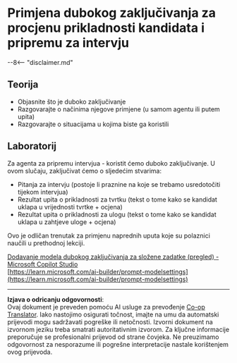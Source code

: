 <!--
CO_OP_TRANSLATOR_METADATA:
{
  "original_hash": "610b0181a64c306bc9a853fd974bc924",
  "translation_date": "2025-10-20T23:00:55+00:00",
  "source_file": "docs/operative-preview/09-deep-reasoning/README.md",
  "language_code": "hr"
}
-->
# Primjena dubokog zaključivanja za procjenu prikladnosti kandidata i pripremu za intervju

--8<-- "disclaimer.md"

## Teorija

- Objasnite što je duboko zaključivanje
- Razgovarajte o načinima njegove primjene (u samom agentu ili putem upita)
- Razgovarajte o situacijama u kojima biste ga koristili

## Laboratorij

Za agenta za pripremu intervjua - koristit ćemo duboko zaključivanje. U ovom slučaju, zaključivat ćemo o sljedećim stvarima:

- Pitanja za intervju (postoje li praznine na koje se trebamo usredotočiti tijekom intervjua)
- Rezultat upita o prikladnosti za tvrtku (tekst o tome kako se kandidat uklapa u vrijednosti tvrtke + ocjena)
- Rezultat upita o prikladnosti za ulogu (tekst o tome kako se kandidat uklapa u zahtjeve uloge + ocjena)

Ovo je odličan trenutak za primjenu naprednih uputa koje su polaznici naučili u prethodnoj lekciji.

[Dodavanje modela dubokog zaključivanja za složene zadatke (pregled) - Microsoft Copilot Studio](https://learn.microsoft.com/microsoft-copilot-studio/authoring-reasoning-models)  
[https://learn.microsoft.com/ai-builder/prompt-modelsettings](https://learn.microsoft.com/ai-builder/prompt-modelsettings)

---

**Izjava o odricanju odgovornosti**:  
Ovaj dokument je preveden pomoću AI usluge za prevođenje [Co-op Translator](https://github.com/Azure/co-op-translator). Iako nastojimo osigurati točnost, imajte na umu da automatski prijevodi mogu sadržavati pogreške ili netočnosti. Izvorni dokument na izvornom jeziku treba smatrati autoritativnim izvorom. Za ključne informacije preporučuje se profesionalni prijevod od strane čovjeka. Ne preuzimamo odgovornost za nesporazume ili pogrešne interpretacije nastale korištenjem ovog prijevoda.